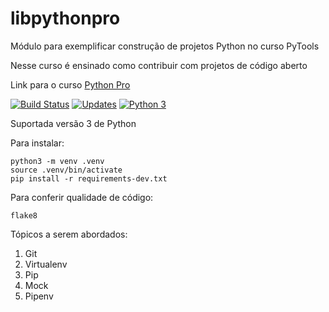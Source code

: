 # libpythonpro
Módulo para exemplificar construção de projetos Python no curso PyTools

Nesse curso é ensinado como contribuir com projetos de código aberto

Link para o curso [Python Pro](https://www.python.pro.br/)

[![Build Status](https://travis-ci.org/cacciella/libpythonpro.svg?branch=master)](https://travis-ci.org/cacciella/libpythonpro)
[![Updates](https://pyup.io/repos/github/cacciella/libpythonpro/shield.svg)](https://pyup.io/repos/github/cacciella/libpythonpro/)
[![Python 3](https://pyup.io/repos/github/cacciella/libpythonpro/python-3-shield.svg)](https://pyup.io/repos/github/cacciella/libpythonpro/)

Suportada versão 3 de Python

Para instalar:

```console
python3 -m venv .venv
source .venv/bin/activate
pip install -r requirements-dev.txt

```

Para conferir qualidade de código:

```console
flake8

```

Tópicos a serem abordados:
 1. Git
 2. Virtualenv
 3. Pip
 4. Mock
 5. Pipenv
 